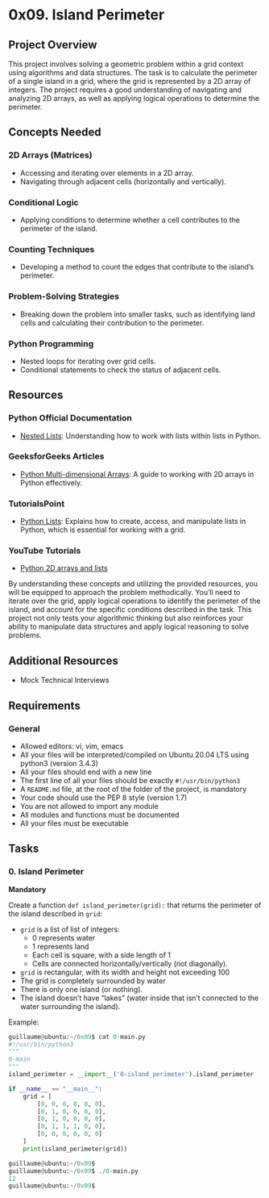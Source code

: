 # 0x09. Island Perimeter

## Project Overview
This project involves solving a geometric problem within a grid context using algorithms and data structures. The task is to calculate the perimeter of a single island in a grid, where the grid is represented by a 2D array of integers. The project requires a good understanding of navigating and analyzing 2D arrays, as well as applying logical operations to determine the perimeter.

## Concepts Needed

### 2D Arrays (Matrices)
- Accessing and iterating over elements in a 2D array.
- Navigating through adjacent cells (horizontally and vertically).

### Conditional Logic
- Applying conditions to determine whether a cell contributes to the perimeter of the island.

### Counting Techniques
- Developing a method to count the edges that contribute to the island’s perimeter.

### Problem-Solving Strategies
- Breaking down the problem into smaller tasks, such as identifying land cells and calculating their contribution to the perimeter.

### Python Programming
- Nested loops for iterating over grid cells.
- Conditional statements to check the status of adjacent cells.

## Resources

### Python Official Documentation
- [Nested Lists](https://docs.python.org/3/tutorial/datastructures.html#nested-list-comprehensions): Understanding how to work with lists within lists in Python.

### GeeksforGeeks Articles
- [Python Multi-dimensional Arrays](https://www.geeksforgeeks.org/python-using-2d-arrays-lists-the-right-way/): A guide to working with 2D arrays in Python effectively.

### TutorialsPoint
- [Python Lists](https://www.tutorialspoint.com/python/python_lists.htm): Explains how to create, access, and manipulate lists in Python, which is essential for working with a grid.

### YouTube Tutorials
- [Python 2D arrays and lists](https://www.youtube.com/results?search_query=python+2d+arrays+and+lists)

By understanding these concepts and utilizing the provided resources, you will be equipped to approach the problem methodically. You’ll need to iterate over the grid, apply logical operations to identify the perimeter of the island, and account for the specific conditions described in the task. This project not only tests your algorithmic thinking but also reinforces your ability to manipulate data structures and apply logical reasoning to solve problems.

## Additional Resources
- Mock Technical Interviews

## Requirements

### General
- Allowed editors: vi, vim, emacs
- All your files will be interpreted/compiled on Ubuntu 20.04 LTS using python3 (version 3.4.3)
- All your files should end with a new line
- The first line of all your files should be exactly `#!/usr/bin/python3`
- A `README.md` file, at the root of the folder of the project, is mandatory
- Your code should use the PEP 8 style (version 1.7)
- You are not allowed to import any module
- All modules and functions must be documented
- All your files must be executable

## Tasks

### 0. Island Perimeter
**Mandatory**

Create a function `def island_perimeter(grid):` that returns the perimeter of the island described in `grid`:

- `grid` is a list of list of integers:
  - 0 represents water
  - 1 represents land
  - Each cell is square, with a side length of 1
  - Cells are connected horizontally/vertically (not diagonally).
- `grid` is rectangular, with its width and height not exceeding 100
- The grid is completely surrounded by water
- There is only one island (or nothing).
- The island doesn’t have “lakes” (water inside that isn’t connected to the water surrounding the island).

Example:
```python
guillaume@ubuntu:~/0x09$ cat 0-main.py
#!/usr/bin/python3
"""
0-main
"""
island_perimeter = __import__('0-island_perimeter').island_perimeter

if __name__ == "__main__":
    grid = [
        [0, 0, 0, 0, 0, 0],
        [0, 1, 0, 0, 0, 0],
        [0, 1, 0, 0, 0, 0],
        [0, 1, 1, 1, 0, 0],
        [0, 0, 0, 0, 0, 0]
    ]
    print(island_perimeter(grid))

guillaume@ubuntu:~/0x09$ 
guillaume@ubuntu:~/0x09$ ./0-main.py
12
guillaume@ubuntu:~/0x09$ 
